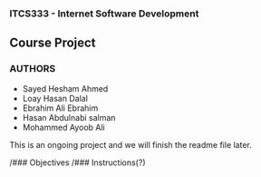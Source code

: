 ### ITCS333 - Internet Software Development
## Course Project

### AUTHORS
* Sayed Hesham Ahmed
* Loay Hasan Dalal
* Ebrahim Ali Ebrahim
* Hasan Abdulnabi salman
* Mohammed Ayoob Ali

This is an ongoing project and we will finish the readme file later.

/### Objectives
/### Instructions(?)
